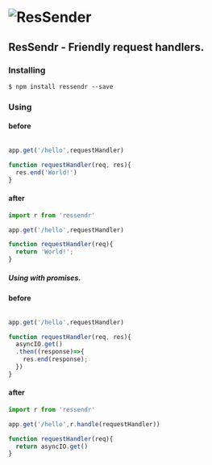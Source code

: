 # ![ResSender](http://i.imgur.com/GUhAwKz.jpg)

## ResSendr - Friendly request handlers.

### Installing
    $ npm install ressendr --save

### Using

#### before
```javascript

app.get('/hello',requestHandler)

function requestHandler(req, res){
  res.end('World!')
}
```

#### after
```javascript
import r from 'ressendr'

app.get('/hello',requestHandler)

function requestHandler(req){
  return 'World!';
}
```


##### Using with promises.


#### before
```javascript

app.get('/hello',requestHandler)

function requestHandler(req, res){
  asyncIO.get()
  .then((response)=>{
    res.end(response);
  })
}
```

#### after
```javascript
import r from 'ressendr'

app.get('/hello',r.handle(requestHandler))

function requestHandler(req){
  return asyncIO.get()
}
```
